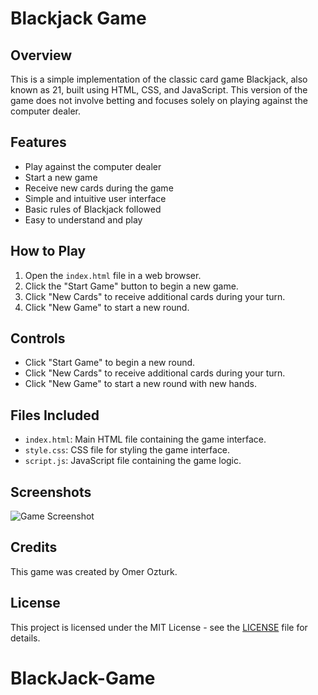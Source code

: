 # Blackjack Game

## Overview
This is a simple implementation of the classic card game Blackjack, also known as 21, built using HTML, CSS, and JavaScript. This version of the game does not involve betting and focuses solely on playing against the computer dealer.

## Features
- Play against the computer dealer
- Start a new game
- Receive new cards during the game
- Simple and intuitive user interface
- Basic rules of Blackjack followed
- Easy to understand and play

## How to Play
1. Open the `index.html` file in a web browser.
2. Click the "Start Game" button to begin a new game.
3. Click "New Cards" to receive additional cards during your turn.
4. Click "New Game" to start a new round.

## Controls
- Click "Start Game" to begin a new round.
- Click "New Cards" to receive additional cards during your turn.
- Click "New Game" to start a new round with new hands.

## Files Included
- `index.html`: Main HTML file containing the game interface.
- `style.css`: CSS file for styling the game interface.
- `script.js`: JavaScript file containing the game logic.

## Screenshots
![Game Screenshot](screenshot.png)

## Credits
This game was created by Omer Ozturk.

## License
This project is licensed under the MIT License - see the [LICENSE](LICENSE) file for details.
# BlackJack-Game
